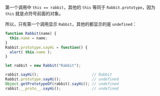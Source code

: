 
第一个调用中 `this == rabbit`，其他的 `this` 等同于 `Rabbit.prototype`，因为 `this` 就是点符号前面的对象。

所以，只有第一个调用显示 `Rabbit`，其他的都显示的是 `undefined`：

```js run
function Rabbit(name) {
  this.name = name;
}
Rabbit.prototype.sayHi = function() {
  alert( this.name );
}

let rabbit = new Rabbit("Rabbit");

rabbit.sayHi();                        // Rabbit
Rabbit.prototype.sayHi();              // undefined
Object.getPrototypeOf(rabbit).sayHi(); // undefined
rabbit.__proto__.sayHi();              // undefined
```

